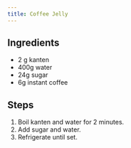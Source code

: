 ```yaml
---
title: Coffee Jelly
---
```


## Ingredients

- 2 g kanten
- 400g water
- 24g sugar
- 6g instant coffee

## Steps

1. Boil kanten and water for 2 minutes.
1. Add sugar and water.
1. Refrigerate until set.
